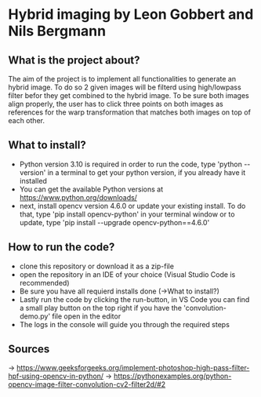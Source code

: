 # Hybrid imaging by Leon Gobbert and Nils Bergmann

## What is the project about?

The aim of the project is to implement all functionalities to generate an hybrid image. To do so 2 given images will be filterd using high/lowpass filter befor they get combined to the hybrid image. To be sure both images align properly, the user has to click three points on both images as references for the warp transformation that matches both images on top of each other. 

## What to install?
- Python version 3.10 is required in order to run the code, type 'python --version' in a terminal to get your python version, if you already have it installed 
- You can get the available Python versions at https://www.python.org/downloads/
- next, install opencv version 4.6.0 or update your existing install. To do that, type 'pip install opencv-python' in your terminal window or to update, type 'pip install --upgrade  opencv-python==4.6.0'


## How to run the code?
- clone this repository or download it as a zip-file
- open the repository in an IDE of your choice (Visual Studio Code is recommended)
- Be sure you have all requierd installs done (->What to install?)
- Lastly run the code by clicking the run-button, in VS Code you can find a small play button on the top right if you have the 'convolution-demo.py' file open in the editor
- The logs in the console will guide you through the required steps

## Sources
 -> https://www.geeksforgeeks.org/implement-photoshop-high-pass-filter-hpf-using-opencv-in-python/
 -> https://pythonexamples.org/python-opencv-image-filter-convolution-cv2-filter2d/#2

